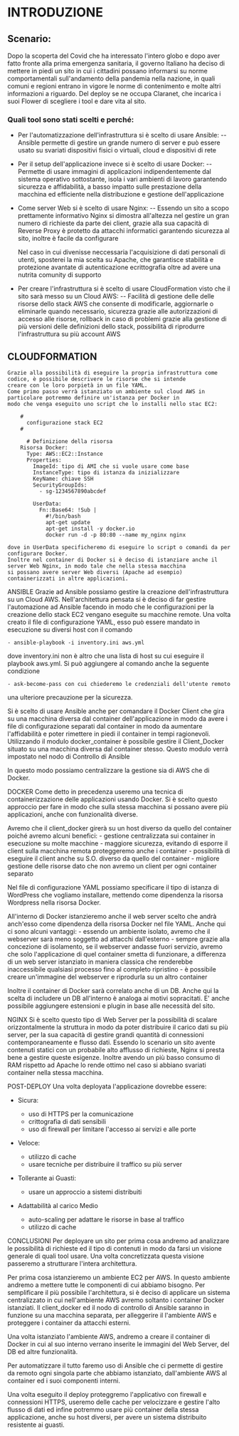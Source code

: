 # INTRODUZIONE

## Scenario:
   Dopo la scoperta del Covid che ha interessato l'intero globo e dopo aver fatto fronte alla prima emergenza sanitaria, 
   il governo Italiano ha deciso di mettere in piedi un sito in cui i cittadini possano informarsi su norme comportamentali
   sull'andamento della pandemia nella nazione, in quali comuni e regioni entrano in vigore le norme di contenimento e molte
   altri informazioni a riguardo.
   Del deploy se ne occupa Claranet, che incarica i suoi Flower di scegliere i tool e dare vita al sito.

### Quali tool sono stati scelti e perché:
- Per l'automatizzazione dell'infrastruttura si è scelto di usare Ansible:
  -- Ansible permette di gestire un grande numero di server e può essere usato su svariati dispositivi fisici o virtuali,
    cloud e dispositivi di rete

- Per il setup dell'applicazione invece si è scelto di usare Docker:
  -- Permette di usare immagini di applicazioni indipendentemente dal sistema operativo sottostante, isola i vari ambienti
    di lavoro garantendo sicurezza e affidabilità, a basso impatto sulle prestazione della macchina ed efficiente nella
    distribuzione e gestione dell'applicazione

- Come server Web si è scelto di usare Nginx:
  -- Essendo un sito a scopo prettamente informativo Nginx si dimostra all'altezza nel gestire un gran numero di richieste 
    da parte dei client, grazie alla sua capacità di Reverse Proxy è protetto da attacchi informatici garantendo sicurezza
    al sito, inoltre è facile da configurare

    Nel caso in cui divenisse neccessaria l'acquisizione di dati personali di utenti, sposterei la mia scelta su Apache,
    che garantisce stabilità e protezione avantate di autenticazione ecrittografia oltre ad avere una nutrita comunity di
    supporto

- Per creare l'infrastruttura si è scelto di usare CloudFormation visto che il sito sarà messo su un Cloud AWS:
  -- Facilità di gestione delle delle risorse dello stack AWS che consente di modificarle, aggiornarle o eliminarle
    quando necessario, sicurezza grazie alle autorizzazioni di accesso alle risorse, rollback in caso di problemi grazie
    alla gestione di più versioni delle definizioni dello stack, possibilità di riprodurre l'infrastruttura su più
    account AWS

## CLOUDFORMATION
    Grazie alla possibilità di eseguire la propria infrastruttura come codice, è possibile descrivere le risorse che si intende
    creare con le loro porpietà in un file YAML.
    Come primo passo verrà istanziato un ambiente sul cloud AWS in particolare potremmo definire un'istanza per Docker in 
    modo che venga eseguito uno script che lo installi nello stac EC2:

        #
          configurazione stack EC2
        #

          # Definizione della risorsa
        Risorsa Docker:
          Type: AWS::EC2::Instance
          Properties:
            ImageId: tipo di AMI che si vuole usare come base
            InstanceType: tipo di istanza da inizializzare
            KeyName: chiave SSH
            SecurityGroupIds:
              - sg-1234567890abcdef

            UserData:
              Fn::Base64: !Sub |
                #!/bin/bash
                apt-get update
                apt-get install -y docker.io
                docker run -d -p 80:80 --name my_nginx nginx

    dove in UserData specificheremo di eseguire lo script o comandi da per configurare Docker.
    Inoltre nel container di Docker si è deciso di istanziare anche il server Web Nginx, in modo tale che nella stessa macchina
    si possano avere server Web diversi (Apache ad esempio) containerizzati in altre applicazioni.

ANSIBLE
  Grazie ad Ansible possiamo gestire la creazione dell'infrastruttura su un Cloud AWS.
  Nell'architettura pensata si è deciso di far gestire l'automazione ad Ansible facendo in modo che le configurazioni
  per la creazione dello stack EC2 vengano eseguite su macchine remote.
  Una volta creato il file di configurazione YAML, esso può essere mandato in esecuzione su diversi host con il comando

    - ansible-playbook -i inventory.ini aws.yml

  dove  inventory.ini non è altro che una lista di host su cui eseguire il playbook aws.yml.
  Si può aggiungere al comando anche la seguente condizione

    - ask-become-pass con cui chiederemo le credenziali dell'utente remoto

  una ulteriore precauzione per la sicurezza.

  Si è scelto di usare Ansible anche per comandare il Docker Client che gira su una macchina diversa dal container 
  dell'applicazione in modo da avere i file di configurazione separati dal container in modo da aumentare l'affidabilità
  e poter rimettere in piedi il container in tempi ragionevoli.
  Utilizzando il modulo docker_container è possibile gestire il Client_Docker situato su una macchina diversa dal container
  stesso. Questo modulo verrà impostato nel nodo di Controllo di Ansible

  In questo modo possiamo centralizzare la gestione sia di AWS che di Docker.

DOCKER
  Come detto in precedenza useremo una tecnica di containerizzazione delle applicazioni usando Docker.
  Si è scelto questo approccio per fare in modo che sulla stessa macchina si possano avere più applicazioni, anche con
  funzionalità diverse.

  Avremo che il client_docker girerà su un host diverso da quello del container poiché avremo alcuni benefici:
    - gestione centralizzata sui container in esecuzione su molte macchine
    - maggiore sicurezza, evitando di esporre il client sulla macchina remota proteggeremo anche i container
    - possibilità di eseguire il client anche su S.O. diverso da quello del container
    - migliore gestione delle risorse dato che non avremo un client per ogni container separato

  Nel file di configurazione YAML possiamo specificare il tipo di istanza di WordPress che vogliamo installare, mettendo
  come dipendenza la risorsa Wordpress nella risorsa Docker.
  
  All'interno di Docker istanzieremo anche il web server scelto che andrà anch'esso come dipendenza della risorsa Docker nel
  file YAML. Anche qui ci sono alcuni vantaggi:
    - essendo un ambiente isolato, avremo che il webserver sarà meno soggetto ad attacchi dall'esterno
    - sempre grazie alla concezione di isolamento, se il webserver andasse fuori servizio, avremo che solo l'applicazione
      di quel container smetta di funzionare, a differenza di un web server istanziato in maniera classica che renderebbe
      inaccessibile qualsiasi processo fino al completo ripristino
    - è possibile creare un'immagine del webserver e riprodurla su un altro container

  Inoltre il container di Docker sarà correlato anche di un DB. Anche qui la scelta di includere un DB all'interno è analoga
  ai motivi sopracitati. E' anche possibile aggiungere estensioni e plugin in base alle necessità del sito.

NGINX
  Si è scelto questo tipo di Web Server per la possibilità di scalare orizzontalmente la struttura in modo da poter distribuire
  il carico dati su più server, per la sua capacità di gestire grandi quantità di connessioni contemporaneamente e flusso dati.
  Essendo lo scenario un sito avente contenuti statici con un probabile alto afflusso di richieste, Nginx si presta bene a
  gestire queste esigenze. Inoltre avendo un più basso consumo di RAM rispetto ad Apache lo rende ottimo nel caso si abbiano
  svariati container nella stessa macchina.

POST-DEPLOY
Una volta deployata l'applicazione dovrebbe essere:
  + Sicura:
    - uso di HTTPS per la comunicazione 
    - crittografia di dati sensibili
    - uso di firewall per limitare l'accesso ai servizi e alle porte

  + Veloce:
    - utilizzo di cache
    - usare tecniche per distribuire il traffico su più server

  + Tollerante ai Guasti:
    - usare un approccio a sistemi distribuiti

  + Adattabilità al carico Medio
    - auto-scaling per adattare le risorse in base al traffico
    - utilizzo di cache

CONCLUSIONI
  Per deployare un sito per prima cosa andremo ad analizzare le possibilità di richieste ed il tipo di contenuti in modo da
  farsi un visione generale di quali tool usare. Una volta concretizzata questa visione passeremo a strutturare
  l'intera architettura.

  Per prima cosa istanzieremo un ambiente EC2 per AWS. In questo ambiente andremo a mettere tutte le componenti di cui
  abbiamo bisogno. Per semplificare il più possibile l'architettura, si è deciso di applicare un sistema centralizzato in cui
  nell'ambiente AWS avremo soltanto i container Docker istanziati. Il client_docker ed il nodo di controllo di Ansible
  saranno in funzione su una macchina separata, per alleggerire il l'ambiente AWS e proteggere i container da attacchi esterni.

  Una volta istanziato l'ambiente AWS, andremo a creare il container di Docker in cui al suo interno verrano inserite le immagini
  del Web Server, del DB ed altre funzionalità.

  Per automatizzare il tutto faremo uso di Ansible che ci permette di gestire da remoto ogni singola parte che abbiamo istanziato,
  dall'ambiente AWS al container ed i suoi componenti interni.

  Una volta eseguito il deploy proteggremo l'applicativo con firewall e connessioni HTTPS, useremo delle cache per velocizzare
  e gestire l'alto flusso di dati ed infine potremmo usare più container della stessa applicazione, anche su host diversi, per
  avere un sistema distribuito resistente ai guasti.